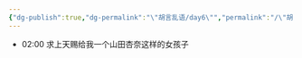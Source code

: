 ```yaml
---
{"dg-publish":true,"dg-permalink":"\"胡言乱语/day6\"","permalink":"/\"胡言乱语/day6\"/","dgPassFrontmatter":true,"created":"2024-07-20T22:28:38.000+08:00","updated":"2024-07-20T22:28:38.000+08:00"}
---
```



- 02:00 求上天赐给我一个山田杏奈这样的女孩子